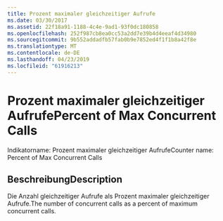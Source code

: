 ```yaml
---
title: Prozent maximaler gleichzeitiger Aufrufe
ms.date: 03/30/2017
ms.assetid: 22f18a91-1188-4c4e-9ad1-93f0dc180858
ms.openlocfilehash: 252f987cb8ea0cc53a2dd7e39b4d4eeaf4d34980
ms.sourcegitcommit: 9b552addadfb57fab0b9e7852ed4f1f1b8a42f8e
ms.translationtype: MT
ms.contentlocale: de-DE
ms.lasthandoff: 04/23/2019
ms.locfileid: "61916213"
---
```

# <a name="percent-of-max-concurrent-calls"></a><span data-ttu-id="ec182-102">Prozent maximaler gleichzeitiger Aufrufe</span><span class="sxs-lookup"><span data-stu-id="ec182-102">Percent of Max Concurrent Calls</span></span>
<span data-ttu-id="ec182-103">Indikatorname: Prozent maximaler gleichzeitiger Aufrufe</span><span class="sxs-lookup"><span data-stu-id="ec182-103">Counter name: Percent of Max Concurrent Calls</span></span>  
  
## <a name="description"></a><span data-ttu-id="ec182-104">Beschreibung</span><span class="sxs-lookup"><span data-stu-id="ec182-104">Description</span></span>  
 <span data-ttu-id="ec182-105">Die Anzahl gleichzeitiger Aufrufe als Prozent maximaler gleichzeitiger Aufrufe.</span><span class="sxs-lookup"><span data-stu-id="ec182-105">The number of concurrent calls as a percent of maximum concurrent calls.</span></span>
